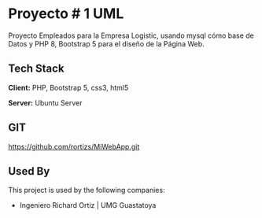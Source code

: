 # Proyecto # 1 UML

Proyecto Empleados para la Empresa Logistic, usando mysql cómo base de Datos y PHP 8, Bootstrap 5 para el diseño de la Página Web.

## Tech Stack

**Client:** PHP, Bootstrap 5, css3, html5

**Server:** Ubuntu Server


## GIT

https://github.com/rortizs/MiWebApp.git

## Used By

This project is used by the following companies:

- Ingeniero Richard Ortiz | UMG Guastatoya
